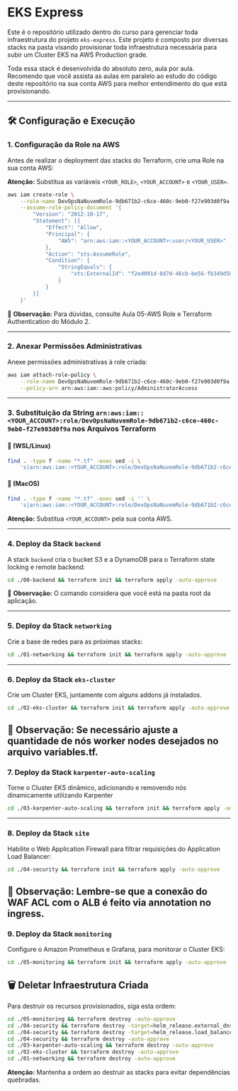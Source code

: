 # EKS Express

Este é o repositório utilizado dentro do curso para gerenciar toda infraestrutura do projeto `eks-express`. Este projeto é composto por diversas stacks na pasta visando provisionar toda infraestrutura necessária para subir um Cluster EKS na AWS Production grade.

Toda essa stack é desenvolvida do absoluto zero, aula por aula. Recomendo que você assista as aulas em paralelo ao estudo do código deste repositório na sua conta AWS para melhor entendimento do que está provisionando.

---

## 🛠️ Configuração e Execução

### 1. Configuração da Role na AWS

Antes de realizar o deployment das stacks do Terraform, crie uma Role na sua conta AWS:

**Atenção:** Substitua as variáveis `<YOUR_ROLE>`, `<YOUR_ACCOUNT>` e `<YOUR_USER>`.

```bash
aws iam create-role \
    --role-name DevOpsNaNuvemRole-9db671b2-c6ce-460c-9eb0-f27e903d0f9a \
    --assume-role-policy-document '{
        "Version": "2012-10-17",
        "Statement": [{
            "Effect": "Allow",
            "Principal": {
                "AWS": "arn:aws:iam::<YOUR_ACCOUNT>:user/<YOUR_USER>"
            },
            "Action": "sts:AssumeRole",
            "Condition": {
                "StringEquals": {
                    "sts:ExternalId": "f2ed091d-8d7d-46cb-be56-fb349d502cfb"
                }
            }
        }]
    }'
```

📌 **Observação:** Para dúvidas, consulte Aula 05-AWS Role e Terraform Authentication do Módulo 2.

---

### 2. Anexar Permissões Administrativas

Anexe permissões administrativas à role criada:

```bash
aws iam attach-role-policy \
    --role-name DevOpsNaNuvemRole-9db671b2-c6ce-460c-9eb0-f27e903d0f9a \
    --policy-arn arn:aws:iam::aws:policy/AdministratorAccess
```

---

### 3. Substituição da String `arn:aws:iam::<YOUR_ACCOUNT>:role/DevOpsNaNuvemRole-9db671b2-c6ce-460c-9eb0-f27e903d0f9a` nos Arquivos Terraform

#### 🐧 **(WSL/Linux)**

```bash
find . -type f -name "*.tf" -exec sed -i \
    's|arn:aws:iam::<YOUR_ACCOUNT>:role/DevOpsNaNuvemRole-9db671b2-c6ce-460c-9eb0-f27e903d0f9a|arn:aws:iam::<YOUR_ACCOUNT>:role/DevOpsNaNuvemRole|g' {} +
```

#### 🍎 **(MacOS)**

```bash
find . -type f -name "*.tf" -exec sed -i '' \
    's|arn:aws:iam::<YOUR_ACCOUNT>:role/DevOpsNaNuvemRole-9db671b2-c6ce-460c-9eb0-f27e903d0f9a|arn:aws:iam::<YOUR_ACCOUNT>:role/DevOpsNaNuvemRole|g' {} +
```

**Atenção:** Substitua `<YOUR_ACCOUNT>` pela sua conta AWS.

---

### 4. Deploy da Stack `backend`

A stack `backend` cria o bucket S3 e a DynamoDB para o Terraform state locking e remote backend:

```bash
cd ./00-backend && terraform init && terraform apply -auto-approve
```

📌 **Observação:** O comando considera que você está na pasta root da aplicação.

---

### 5. Deploy da Stack `networking`

Crie a base de redes para as próximas stacks:

```bash
cd ./01-networking && terraform init && terraform apply -auto-approve
```

---

### 6. Deploy da Stack `eks-cluster`

Crie um Cluster EKS, juntamente com alguns addons já instalados.

```bash
cd ./02-eks-cluster && terraform init && terraform apply -auto-approve
```
📌 **Observação:** Se necessário ajuste a quantidade de nós worker nodes desejados no arquivo variables.tf.
---

### 7. Deploy da Stack `karpenter-auto-scaling`

Torne o Cluster EKS dinâmico, adicionando e removendo nós dinamicamente utilizando Karpenter

```bash
cd ./03-karpenter-auto-scaling && terraform init && terraform apply -auto-approve
```

---

### 8. Deploy da Stack `site`

Habilite o Web Application Firewall para filtrar requisições do Application Load Balancer:

```bash
cd ./04-security && terraform init && terraform apply -auto-approve
```
📌 **Observação:** Lembre-se que a conexão do WAF ACL com o ALB é feito via annotation no ingress.
---

### 9. Deploy da Stack `monitoring`

Configure o Amazon Prometheus e Grafana, para monitorar o Cluster EKS:

```bash
cd ./05-monitoring && terraform init && terraform apply -auto-approve
```

## 🗑️ Deletar Infraestrutura Criada

Para destruir os recursos provisionados, siga esta ordem:

```bash
cd ./05-monitoring && terraform destroy -auto-approve
cd ./04-security && terraform destroy -target=helm_release.external_dns
cd ./04-security && terraform destroy -target=helm_release.load_balancer_controller
cd ./04-security && terraform destroy -auto-approve
cd ./03-karpenter-auto-scaling && terraform destroy -auto-approve
cd ./02-eks-cluster && terraform destroy -auto-approve
cd ./01-networking && terraform destroy -auto-approve
```

**Atenção:** Mantenha a ordem ao destruir as stacks para evitar dependências quebradas.
